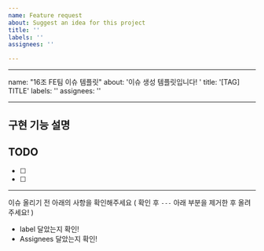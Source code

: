 ```yaml
---
name: Feature request
about: Suggest an idea for this project
title: ''
labels: ''
assignees: ''

---
```


---
name: "16조 FE팀 이슈 템플릿"
about: '이슈 생성 템플릿입니다! '
title: '[TAG] TITLE'
labels: ''
assignees: ''

---

## 구현 기능 설명

## TODO
- [ ] 
- [ ] 

---
이슈 올리기 전 아래의 사항을 확인해주세요 ( 확인 후 `---` 아래 부분을 제거한 후 올려주세요! )
- label 달았는지 확인!
- Assignees 달았는지 확인!
